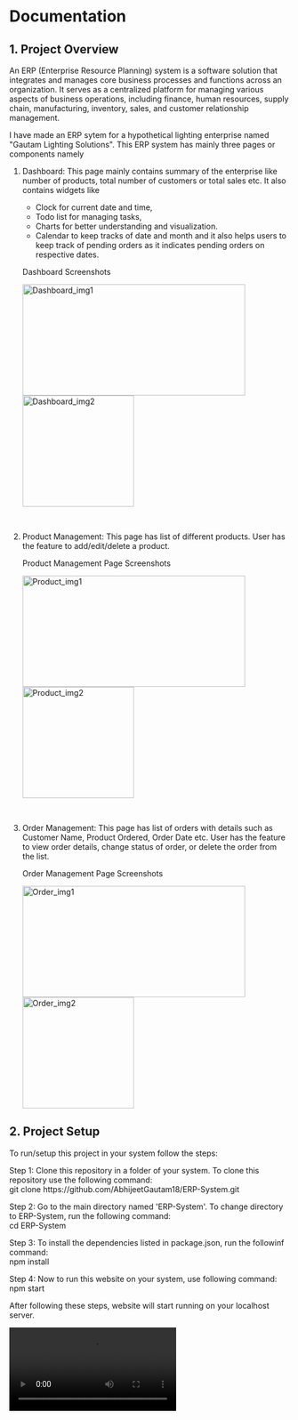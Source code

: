 <h1>Documentation</h1>
<h2>1. Project Overview</h2>
<p>An ERP (Enterprise Resource Planning) system is a software solution that integrates and manages core business processes and functions across an organization. It serves as a centralized platform for managing various aspects of business operations, including finance, human resources, supply chain, manufacturing, inventory, sales, and customer relationship management.</p>
<p>I have made an ERP sytem for a hypothetical lighting enterprise named "Gautam Lighting Solutions". This ERP system has mainly three pages or components namely
<ol><li><p>Dashboard: This page mainly contains summary of the enterprise like number of products, total number of customers or total sales etc. It also contains widgets like <ul><li>Clock for current date and time,</li> <li>Todo list for managing tasks,</li> <li>Charts for better understanding and visualization.</li><li>Calendar to keep tracks of date and month and it also helps users to keep track of pending orders as it indicates pending orders on respective dates.</li></ul></p></li>
  <p>Dashboard Screenshots</p>
  <p> <img src ='https://github.com/AbhijeetGautam18/ERP-System/assets/79470730/ea36f766-212b-4f4b-9dbb-3ad1704ab7a0' alt='Dashboard_img1' height="200px" width="400px">
    <img src='https://github.com/AbhijeetGautam18/ERP-System/assets/79470730/e816c024-4b0a-4916-aa2f-d07077f3050b' alt='Dashboard_img2' height="200px" widht="200px"></p><br/>
<li><p>Product Management: This page has list of different products. User has the feature to add/edit/delete a product.</p></li>
 <p>Product Management Page Screenshots</p>
  <p> <img src ='https://github.com/AbhijeetGautam18/ERP-System/assets/79470730/103f4404-4083-400b-9620-4b27ec5df936' alt='Product_img1' height="200px" width="400px">
    <img src='https://github.com/AbhijeetGautam18/ERP-System/assets/79470730/41075132-9985-4d18-bb63-c951ee25b2e5' alt='Product_img2' height="200px" widht="200px"></p><br/>
    
<li><p>Order Management: This page has list of orders with details such as Customer Name, Product Ordered, Order Date etc. User has the feature to view order details, change status of order, or delete the order from the list.</p></li>
 <p>Order Management Page Screenshots</p>
  <p> <img src ='https://github.com/AbhijeetGautam18/ERP-System/assets/79470730/37c67d96-9829-4716-b851-efb3dee7866d' alt='Order_img1' height="200px" width="400px">
    <img src='https://github.com/AbhijeetGautam18/ERP-System/assets/79470730/f249386e-65e8-4c03-879c-cbb46ee657e1' alt='Order_img2' height="200px" widht="200px"></p>
</ol>

<h2>2. Project Setup</h2>
<p> To run/setup this project in your system follow the steps:</p>
<p>Step 1: Clone this repository in a folder of your system. To clone this repository use the following command:<br/>
git clone https://github.com/AbhijeetGautam18/ERP-System.git</p>
<p>Step 2: Go to the main directory named 'ERP-System'. To change directory to ERP-System, run the following command:<br/>
cd ERP-System</p>
<p>Step 3: To install the dependencies listed in package.json, run the followinf command:<br/>
npm install</p>
<p>Step 4: Now to run this website on your system, use following command:<br/>
npm start</p>
<p> After following these steps, website will start running on your localhost server.</p>
<video src = 'https://github.com/AbhijeetGautam18/ERP-System/assets/79470730/3e372643-d3e8-49ac-93ee-ea53c7bd04d0'></video>







